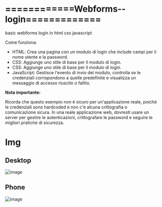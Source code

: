 # ============Webforms--login=============
basic webforms login in html css javascript

Come funziona:
<ul>
  <li>HTML: Crea una pagina con un modulo di login che include campi per il nome utente e la password.</li>
  <li>CSS: Aggiunge uno stile di base per il modulo di login.</li>
  <li>CSS: Aggiunge uno stile di base per il modulo di login.</li>
  <li>JavaScript: Gestisce l'evento di invio del modulo, controlla se le credenziali corrispondono a quelle predefinite e visualizza un messaggio di accesso riuscito o fallito.</li>
</ul>

<strong>Nota importante:</strong>

Ricorda che questo esempio non è sicuro per un'applicazione reale, poiché le credenziali sono hardcoded e non c'è alcuna crittografia o comunicazione sicura. In una reale applicazione web, dovresti usare un server per gestire le autenticazioni, crittografare le password e seguire le migliori pratiche di sicurezza.


# Img

<h2>Desktop</h2>

![image](https://github.com/user-attachments/assets/d7738525-b8b7-498b-a5cf-fd307a21a1c6)

<h2>Phone</h2>

![image](https://github.com/user-attachments/assets/c2237ff4-d01d-43cd-9c3c-3e3cc3a9d7c0)


